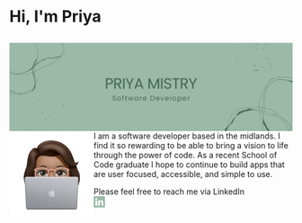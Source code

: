 <!-- markdownlint-disable MD033 -->
<h1 align="left">Hi, I'm Priya</h1>

## <img align="left" src="./img/img.png" width="1000" alt="banner that says Priya Mistry - Software Developer">

## <img align="left" width="150" height="150" src="./img/img_priya.png">

<!-- markdownlint-enable MD033 -->

I am a software developer based in the midlands.
I find it so rewarding to be able to bring a vision to life through the power of code. As a recent School of Code graduate I hope to continue to build apps that are user focused, accessible, and simple to use.

<!-- markdownlint-disable MD033 -->

<p>Please feel free to reach me via LinkedIn  <br/>
<a href="https://www.linkedin.com/in/priya-m/" target="_blank"><img src="./img/linkedin_icon.png" width="20"alt="LinkedIn Logo"/></a></p>

<!-- markdownlint-enable MD033 -->
